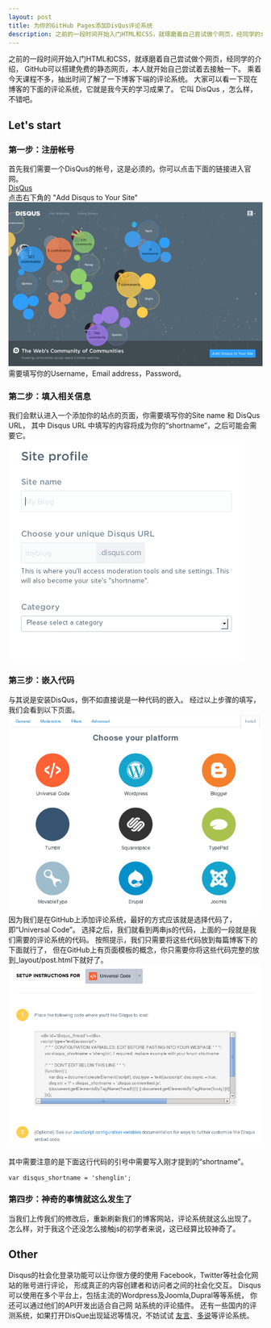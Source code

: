 ```yaml
---
layout: post
title: 为你的GitHub Pages添加DisQus评论系统
description: 之前的一段时间开始入门HTML和CSS，就琢磨着自己尝试做个网页，经同学的介绍，GitHub可以搭建免费的静态网页，本人就开始自己尝试着去接触一下。乘着今天课程不多，抽出时间了解了一下博客下端的评论系统。大家可以看一下现在博客的下面的评论系统，它就是我今天的学习成果了。它叫 DisQus ，怎么样，不错吧。
---
```


之前的一段时间开始入门HTML和CSS，就琢磨着自己尝试做个网页，经同学的介绍，
GitHub可以搭建免费的静态网页，本人就开始自己尝试着去接触一下。
乘着今天课程不多，抽出时间了解了一下博客下端的评论系统。
大家可以看一下现在博客的下面的评论系统，它就是我今天的学习成果了。
它叫 DisQus ，怎么样，不错吧。

## Let's start
	
### 第一步：注册帐号
首先我们需要一个DisQus的帐号，这是必须的。你可以点击下面的链接进入官网。
<br />
[DisQus](http://disqus.com/)
<br />
点击右下角的 "Add Disqus to Your Site"
![DisQus's official website](/images/2014-02-26-1.png)
<br />
需要填写你的Username，Email address，Password。

### 第二步：填入相关信息
我们会默认进入一个添加你的站点的页面，你需要填写你的Site name 和 DisQus URL，
其中 Disqus URL 中填写的内容将成为你的“shortname”，之后可能会需要它。
<br />
![Site profile](/images/2014-02-26-2.png)
<br />

### 第三步：嵌入代码
与其说是安装DisQus，倒不如直接说是一种代码的嵌入。
经过以上步骤的填写，我们会看到以下页面。
<br />
![Choose your platform](/images/2014-02-26-3.png)
<br />
因为我们是在GitHub上添加评论系统，最好的方式应该就是选择代码了，即“Universal Code”。
选择之后，我们就看到两串js的代码，上面的一段就是我们需要的评论系统的代码。
按照提示，我们只需要将这些代码放到每篇博客下的下面就行了，
但在GitHub上有页面模板的概念，你只需要你将这些代码完整的放到_layout/post.html下就好了。
<br />
![Universal Code](/images/2014-02-26-4.png)
<br />

其中需要注意的是下面这行代码的引号中需要写入刚才提到的“shortname”。
<br />

	var disqus_shortname = 'shenglin';

### 第四步：神奇的事情就这么发生了
当我们上传我们的修改后，重新刷新我们的博客网站，评论系统就这么出现了。
怎么样，对于我这个还没怎么接触js的初学者来说，这已经算比较神奇了。

## Other
Disqus的社会化登录功能可以让你很方便的使用 Facebook，Twitter等社会化网站的账号进行评论，
形成真正的内容创建者和访问者之间的社会化交互。
Disqus可以使用在多个平台上，包括主流的Wordpress及Joomla,Dupral等等系统，
你还可以通过他们的API开发出适合自己网 站系统的评论插件。
还有一些国内的评测系统，如果打开DisQue出现延迟等情况，不妨试试
[友言](http://www.uyan.cc/)、[多说](http://duoshuo.com/)等评论系统。

